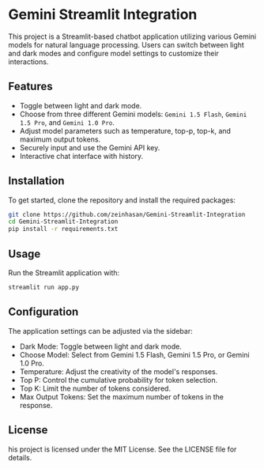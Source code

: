 # Gemini Streamlit Integration

This project is a Streamlit-based chatbot application utilizing various Gemini models for natural language processing. Users can switch between light and dark modes and configure model settings to customize their interactions.

## Features

- Toggle between light and dark mode.
- Choose from three different Gemini models: `Gemini 1.5 Flash`, `Gemini 1.5 Pro`, and `Gemini 1.0 Pro`.
- Adjust model parameters such as temperature, top-p, top-k, and maximum output tokens.
- Securely input and use the Gemini API key.
- Interactive chat interface with history.

## Installation

To get started, clone the repository and install the required packages:

```bash
git clone https://github.com/zeinhasan/Gemini-Streamlit-Integration
cd Gemini-Streamlit-Integration
pip install -r requirements.txt
```

## Usage

Run the Streamlit application with:

```bash
streamlit run app.py
```

## Configuration

The application settings can be adjusted via the sidebar:

- Dark Mode: Toggle between light and dark mode.
- Choose Model: Select from Gemini 1.5 Flash, Gemini 1.5 Pro, or Gemini 1.0 Pro.
- Temperature: Adjust the creativity of the model's responses.
- Top P: Control the cumulative probability for token selection.
- Top K: Limit the number of tokens considered.
- Max Output Tokens: Set the maximum number of tokens in the response.

## License

his project is licensed under the MIT License. See the LICENSE file for details.

